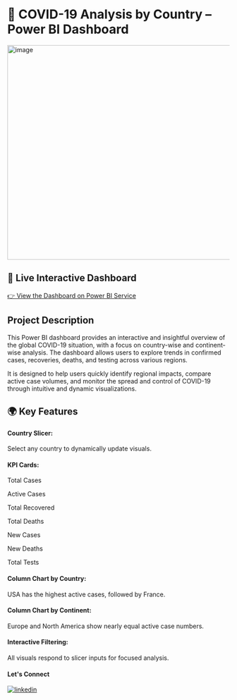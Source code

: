 
# 🦠 COVID-19 Analysis by Country – Power BI Dashboard

	
<img width="880" height="487" alt="image" src="https://github.com/user-attachments/assets/b49ed9d3-5b4d-4a4e-ac50-4ab41c4bee67" /> 


## 🌟 Live Interactive Dashboard

   [👉 View the Dashboard on Power BI Service](https://app.powerbi.com/view?r=eyJrIjoiOWQ0NTU2ZjUtMzg0Yi00Zjk3LWI5ZDYtY2NkYzNkMzFlN2Y4IiwidCI6IjU5MWEyZWE3LTg4MDItNGIxNS1iMDZlLTIwMGI2OTc3M2FiNiJ9&amp;pageName=ReportSection)
## Project Description
This Power BI dashboard provides an interactive and insightful overview of the global COVID-19 situation, with a focus on country-wise and continent-wise analysis. The dashboard allows users to explore trends in confirmed cases, recoveries, deaths, and testing across various regions.

It is designed to help users quickly identify regional impacts, compare active case volumes, and monitor the spread and control of COVID-19 through intuitive and dynamic visualizations.


## 🌍 Key Features

#### Country Slicer:

Select any country to dynamically update visuals.

#### KPI Cards:

Total Cases

Active Cases

Total Recovered

Total Deaths

New Cases

New Deaths

Total Tests

#### Column Chart by Country:
USA has the highest active cases, followed by France.
#### Column Chart by Continent:
Europe and North America show nearly equal active case numbers.
#### Interactive Filtering:
All visuals respond to slicer inputs for focused analysis.
#### Let's Connect
[![linkedin](https://img.shields.io/badge/linkedin-0A66C2?style=for-the-badge&logo=linkedin&logoColor=white)](https://www.linkedin.com/in/ahammed-jaleel-33772b5b/)

